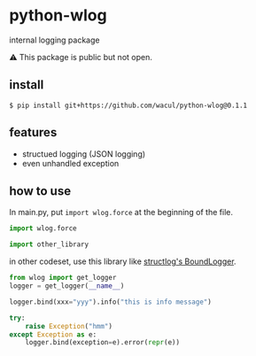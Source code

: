 # python-wlog

internal logging package

:warning: This package is public but not open.

## install

```console
$ pip install git+https://github.com/wacul/python-wlog@0.1.1
```

## features

- structued logging (JSON logging)
- even unhandled exception

## how to use

In main.py, put `import wlog.force` at the beginning of the file.

```py
import wlog.force

import other_library
```

in other codeset, use this library like [structlog's BoundLogger](https://www.structlog.org/en/stable/api.html#structlog.stdlib.BoundLogger).

```py
from wlog import get_logger
logger = get_logger(__name__)

logger.bind(xxx="yyy").info("this is info message")

try:
    raise Exception("hmm")
except Exception as e:
    logger.bind(exception=e).error(repr(e))
```
